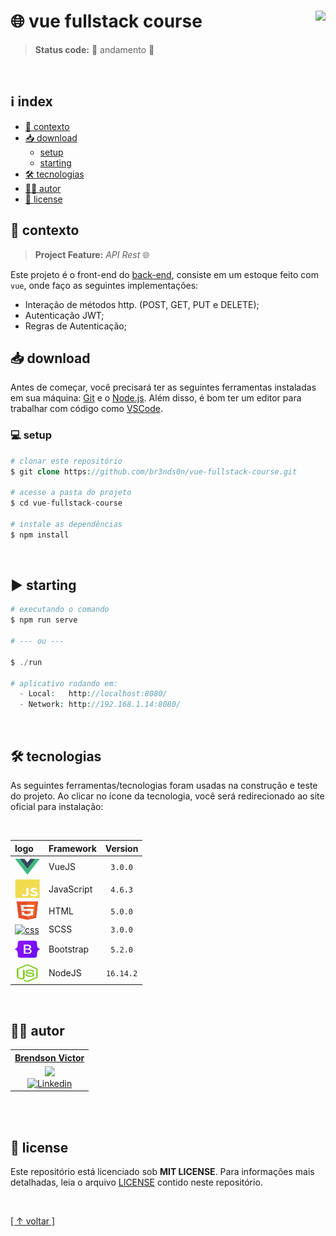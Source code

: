 # 🌐 vue fullstack course [<img align="right" src="https://img.shields.io/badge/release-v0.0.1-green">](https://github.com/br3nds0n/vue-fullstack-course/releases)

> <b>Status code:</b> 🚧 andamento 🚧

<br>

## ℹ index

-   [🧠 contexto](#-contexto)
-   [📥 download](#-download)
    -   [setup](#-setup)
    -   [starting](#-starting)
-   [🛠 tecnologias](#-tecnologias)
-   [✍🏼 autor](#-autor)
-   [📝 license](#-license)

## 🧠 contexto

> **Project Feature:** _API Rest_ 🌐

Este projeto é o front-end do [back-end](https://github.com/br3nds0n/spring-fullstack-course), consiste em um estoque feito com `vue`, onde faço as seguintes implementações:

-   Interação de métodos http. (POST, GET, PUT e DELETE);
-   Autenticação JWT;
-   Regras de Autenticação;

## 📥 download

Antes de começar, você precisará ter as seguintes ferramentas instaladas em sua máquina:
[Git](https://git-scm.com) e o [Node.js](https://nodejs.org/en/).
Além disso, é bom ter um editor para trabalhar com código como [VSCode](https://code.visualstudio.com/).

### 💻 setup

```php
# clonar este repositório
$ git clone https://github.com/br3nds0n/vue-fullstack-course.git

# acesse a pasta do projeto
$ cd vue-fullstack-course

# instale as dependências
$ npm install
```

<br>

## ▶ starting

```php
# executando o comando
$ npm run serve

# --- ou ---

$ ./run

# aplicativo rodando em:
  - Local:   http://localhost:8080/ 
  - Network: http://192.168.1.14:8080/
```

<br>

## 🛠 tecnologias

As seguintes ferramentas/tecnologias foram usadas na construção e teste do projeto. Ao clicar no ícone da tecnologia, você será redirecionado ao site oficial para instalação:

 <br>

| logo                                                                                                                                                                                                                                                         | Framework  |  Version  |
| :----------------------------------------------------------------------------------------------------------------------------------------------------------------------------------------------------------------------------------------------------------- | :--------- | :-------: |
| <a href="https://vuejs.org/" target="_blank"><img align="center" alt="vue" height="30" width="40" src="https://github.com/devicons/devicon/blob/master/icons/vuejs/vuejs-original.svg"></a> | VueJS  |  `3.0.0`       |
| <a href="https://www.javascript.com/" target="_blank"><img align="center" alt="js" height="30" width="40" src="https://raw.githubusercontent.com/devicons/devicon/master/icons/javascript/javascript-plain.svg"></a>                                         | JavaScript |  `4.6.3`  |
| <a href="https://developer.mozilla.org/pt-BR/docs/Web/HTML" target="_blank"><img align="center" alt="html" height="30" width="40" src="https://raw.githubusercontent.com/devicons/devicon/master/icons/html5/html5-original.svg"></a>                        | HTML       |  `5.0.0`  |
| <a href="https://developer.mozilla.org/en-US/docs/Web/CSS" target="_blank"><img align="center" alt="css" height="35" width="35" src="https://user-images.githubusercontent.com/82064724/191308763-14e11d15-b9f2-4a73-a78e-a9a614d16eca.png"></a>                            | SCSS        |  `3.0.0`  |
| <a href="https://getbootstrap.com/" target="_blank"><img align="center" alt="scss" height="35" width="40" src="https://github.com/devicons/devicon/blob/master/icons/bootstrap/bootstrap-original.svg"></a>                                                   | Bootstrap  |  `5.2.0`  |
| <a href="https://www.postgresql.org/download/" target="_blank"><img align="center" alt="node" height="30" width="40" src="https://raw.githubusercontent.com/devicons/devicon/2ae2a900d2f041da66e950e4d48052658d850630/icons/nodejs/nodejs-original.svg"></a> | NodeJS     | `16.14.2` |

<br>
       
## ✍🏼 autor

<table>
  <tr>
   <tr align=center>
        <th><a href="https://github.com/br3nds0n"><strong> Brendson Victor </strong></a></th>
  </tr>
    <td align="center">
      <a href="https://github.com/br3nds0n">
        <img src="https://user-images.githubusercontent.com/82064724/185726784-e8d151e8-29d6-4475-ba50-ca23f9429650.png" width="110px;"/><br>
        <sub>
        <div>
            <a href="https://www.linkedin.com/in/brendson/" target="_blank" rel="noreferrer">
              <img src="https://img.shields.io/badge/LinkedIn-0077B5?style=for-the-badge&logo=linkedin&logoColor=white" alt="Linkedin"/>
            </a>
            <br>
          </div>
        </sub>
      </a>
    </td>
  </tr>
</table>
<br>

<br>
 
## 📝 license

Este repositório está licenciado sob **MIT LICENSE**. Para informações mais detalhadas, leia o arquivo [LICENSE](./LICENSE) contido neste repositório.

 <br> 
	
 [[ ↑ voltar ]](#-vue-fullstack-course-)

